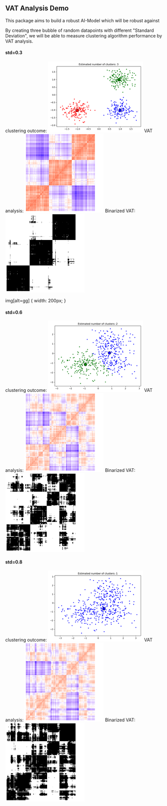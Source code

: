 ## VAT Analysis Demo
This package aims to build a robust AI-Model which will be robust against 

By creating three bubble of random datapoints with different "Standard Deviation", 
we will be able to measure clustering algorithm performance by VAT analysis.

#### std=0.3
clustering outcome:
![Alt text](pda/images/cls_std=.3.png?raw=true "Title")
VAT analysis:
![Alt text](pda/images/cluster_tendencey_test_std=.3.png "Title")
Binarized VAT:
![Alt text](pda/images/cluster_tendencey_test_std=.3_bin.png "Title")


img[alt=gg] { width: 200px; }


#### std=0.6
clustering outcome:
![Alt text](pda/images/cls_std=.7.png?raw=true "Title")
VAT analysis:
![Alt text](pda/images/cluster_tendencey_test_std=.7.png?raw=true "Title")
Binarized VAT:
![Alt text](pda/images/cluster_tendencey_test_std=.7_bin.png?raw=true "Title")

#### std=0.8
clustering outcome:
![Alt text](pda/images/cls_std=.8.png?raw=true "Title")
VAT analysis:
![Alt text](pda/images/cluster_tendencey_test_std=.8.png?raw=true "Title")
Binarized VAT:
![Alt text](pda/images/cluster_tendencey_test_std=.8_bin.png?raw=true "Title")
